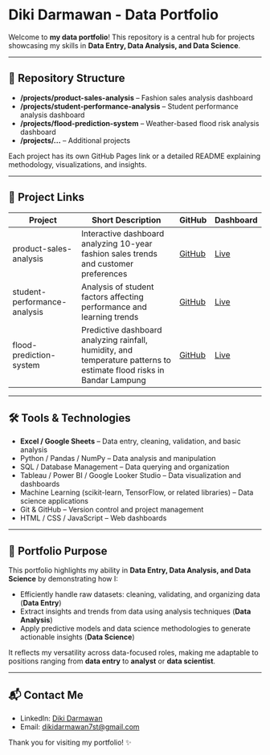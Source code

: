 # Diki Darmawan - Data Portfolio

Welcome to **my data portfolio**! This repository is a central hub for projects showcasing my skills in **Data Entry, Data Analysis, and Data Science**.

---

## 📂 Repository Structure

- **/projects/product-sales-analysis** – Fashion sales analysis dashboard  
- **/projects/student-performance-analysis** – Student performance analysis dashboard
- **/projects/flood-prediction-system** – Weather-based flood risk analysis dashboard
- **/projects/...** – Additional projects

Each project has its own GitHub Pages link or a detailed README explaining methodology, visualizations, and insights.

---

## 🔗 Project Links

| Project | Short Description | GitHub | Dashboard |
|--------|-----------------|------------------|----------------------|
| product-sales-analysis | Interactive dashboard analyzing 10-year fashion sales trends and customer preferences | [GitHub](https://github.com/dkruma/dkruma.github.io/tree/main/projects/product-sales-analysis) | [Live](https://dkruma.github.io/product-sales-dashboard/)
| student-performance-analysis | Analysis of student factors affecting performance and learning trends | [GitHub](https://github.com/dkruma/dkruma.github.io/tree/main/projects/student-performance-dashboard) | [Live](https://dkruma.github.io/student-performance-dashboard/)
| flood-prediction-system | Predictive dashboard analyzing rainfall, humidity, and temperature patterns to estimate flood risks in Bandar Lampung | [GitHub](https://github.com/dkruma/dkruma.github.io/tree/main/projects/flood-prediction-system) | [Live](https://dkruma.github.io/student-performance-dashboard/)

---

## 🛠️ Tools & Technologies

- **Excel / Google Sheets** – Data entry, cleaning, validation, and basic analysis  
- Python / Pandas / NumPy – Data analysis and manipulation  
- SQL / Database Management – Data querying and organization  
- Tableau / Power BI / Google Looker Studio – Data visualization and dashboards  
- Machine Learning (scikit-learn, TensorFlow, or related libraries) – Data science applications  
- Git & GitHub – Version control and project management  
- HTML / CSS / JavaScript – Web dashboards

---

## 📌 Portfolio Purpose

This portfolio highlights my ability in **Data Entry, Data Analysis, and Data Science** by demonstrating how I:  

- Efficiently handle raw datasets: cleaning, validating, and organizing data (**Data Entry**)  
- Extract insights and trends from data using analysis techniques (**Data Analysis**)  
- Apply predictive models and data science methodologies to generate actionable insights (**Data Science**)  

It reflects my versatility across data-focused roles, making me adaptable to positions ranging from **data entry** to **analyst** or **data scientist**.

---

## 📬 Contact Me

- LinkedIn: [Diki Darmawan](https://bit.ly/LinkedInDikiDarmawan)  
- Email: dikidarmawan7st@gmail.com

Thank you for visiting my portfolio! ✨

